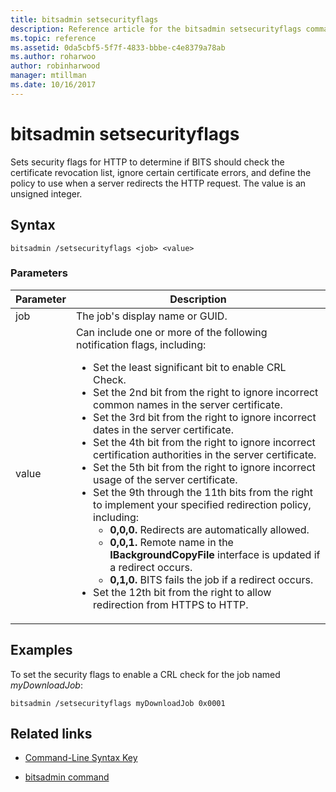 ```yaml
---
title: bitsadmin setsecurityflags
description: Reference article for the bitsadmin setsecurityflags command, which sets security flags for HTTP to determine if BITS should check the certificate revocation list, ignore certain certificate errors, and define the policy to use when a server redirects the HTTP request.
ms.topic: reference
ms.assetid: 0da5cbf5-5f7f-4833-bbbe-c4e8379a78ab
ms.author: roharwoo
author: robinharwood
manager: mtillman
ms.date: 10/16/2017
---
```


# bitsadmin setsecurityflags

Sets security flags for HTTP to determine if BITS should check the certificate revocation list, ignore certain certificate errors, and define the policy to use when a server redirects the HTTP request. The value is an unsigned integer.

## Syntax

```
bitsadmin /setsecurityflags <job> <value>
```

### Parameters

| Parameter | Description |
| -------------- | -------------- |
| job | The job's display name or GUID. |
| value | Can include one or more of the following notification flags, including:<ul><li>Set the least significant bit to enable CRL Check.</li><li>Set the 2nd bit from the right to ignore incorrect common names in the server certificate.</li><li>Set the 3rd bit from the right to ignore incorrect dates in the server certificate.</li><li>Set the 4th bit from the right to ignore incorrect certification authorities in the server certificate.</li><li>Set the 5th bit from the right to ignore incorrect usage of the server certificate.</li><li>Set the 9th through the 11th bits from the right to implement your specified redirection policy, including:<ul><li>**0,0,0.** Redirects are automatically allowed.</li><li>**0,0,1.** Remote name in the **IBackgroundCopyFile** interface is updated if a redirect occurs.</li><li>**0,1,0.** BITS fails the job if a redirect occurs.</li></ul></li><li>Set the 12th bit from the right to allow redirection from HTTPS to HTTP.</li></ul> |

## Examples

To set the security flags to enable a CRL check for the job named *myDownloadJob*:

```
bitsadmin /setsecurityflags myDownloadJob 0x0001
```

## Related links

- [Command-Line Syntax Key](command-line-syntax-key.md)

- [bitsadmin command](bitsadmin.md)
